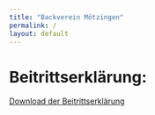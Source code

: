 ```yaml
---
title: "Backverein Mötzingen"
permalink: /
layout: default
---
```


# Beitrittserklärung:
[Download der Beitrittserklärung](https://github.com/backverein/backverein.github.io/blob/c33d62c81bb07b4478bd892296ca03567ca8f561/20240927_beitrittserkl%C3%A4rung.pdf)
